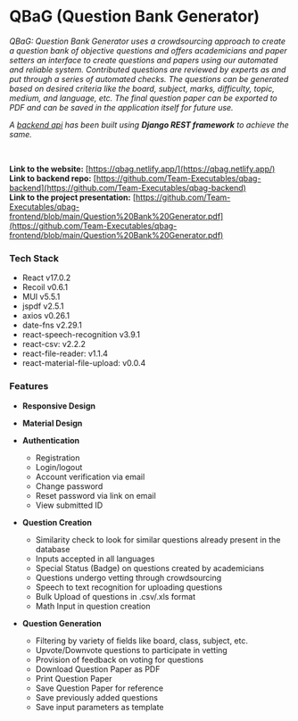 # QBaG (Question Bank Generator)

_QBaG: Question Bank Generator uses a crowdsourcing approach to create a question bank of objective questions and offers academicians and paper setters an interface to create questions and papers using our automated and reliable system. Contributed questions are reviewed by experts as and put through a series of automated checks. The questions can be generated based on desired criteria like the board, subject, marks, difficulty, topic, medium, and language, etc. The final question paper can be exported to PDF and can be saved in the application itself for future use._

_A [backend api](https://github.com/Team-Executables/qbag-backend) has been built using **Django REST framework** to achieve the same._

<br/>

**Link to the website:** [https://qbag.netlify.app/](https://qbag.netlify.app/)
<br/>
**Link to backend repo:** [https://github.com/Team-Executables/qbag-backend](https://github.com/Team-Executables/qbag-backend)
<br/>
**Link to the project presentation:** [https://github.com/Team-Executables/qbag-frontend/blob/main/Question%20Bank%20Generator.pdf](https://github.com/Team-Executables/qbag-frontend/blob/main/Question%20Bank%20Generator.pdf)
<br/>


### Tech Stack ###
* React v17.0.2
* Recoil v0.6.1
* MUI v5.5.1
* jspdf v2.5.1
* axios v0.26.1
* date-fns v2.29.1
* react-speech-recognition v3.9.1
* react-csv: v2.2.2
* react-file-reader: v1.1.4
* react-material-file-upload: v0.0.4


### Features ###
* **Responsive Design**
* **Material Design**
* **Authentication**
  * Registration
  * Login/logout
  * Account verification via email
  * Change password
  * Reset password via link on email
  * View submitted ID

* **Question Creation**
  * Similarity check to look for similar questions already present in the database
  * Inputs accepted in all languages
  * Special Status (Badge) on questions created by academicians
  * Questions undergo vetting through crowdsourcing
  * Speech to text recognition for uploading questions
  * Bulk Upload of questions in .csv/.xls format
  * Math Input in question creation
    
* **Question Generation**
  * Filtering by variety of fields like board, class, subject, etc.
  * Upvote/Downvote questions to participate in vetting
  * Provision of feedback on voting for questions
  * Download Question Paper as PDF
  * Print Question Paper
  * Save Question Paper for reference
  * Save previously added questions
  * Save input parameters as template
